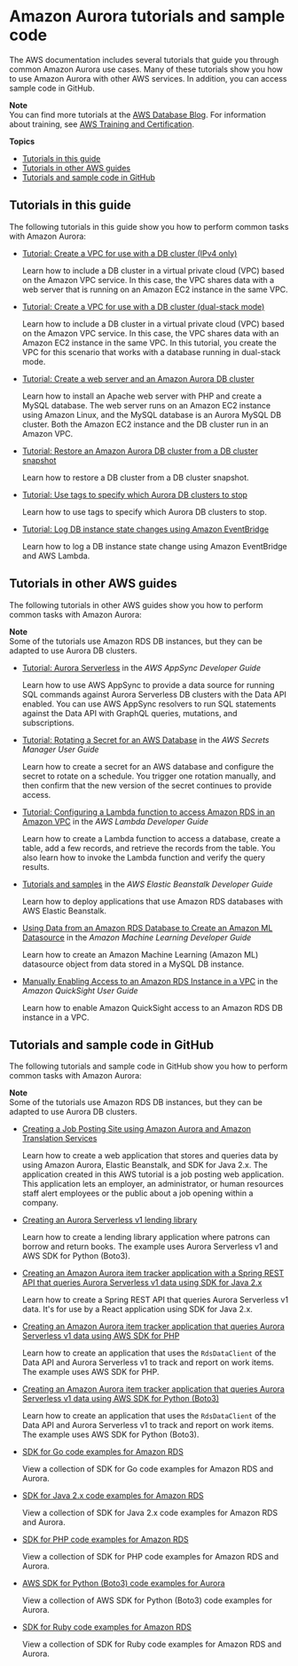 # Amazon Aurora tutorials and sample code<a name="CHAP_Tutorials"></a>

The AWS documentation includes several tutorials that guide you through common Amazon Aurora use cases\. Many of these tutorials show you how to use Amazon Aurora with other AWS services\. In addition, you can access sample code in GitHub\. 

**Note**  
You can find more tutorials at the [AWS Database Blog](http://aws.amazon.com/blogs/database/)\. For information about training, see [AWS Training and Certification](https://www.aws.training/)\.

**Topics**
+ [Tutorials in this guide](#CHAP_Tutorials.ThisGuide)
+ [Tutorials in other AWS guides](#CHAP_Tutorials.OtherGuides)
+ [Tutorials and sample code in GitHub](#CHAP_Tutorials.GitHub)

## Tutorials in this guide<a name="CHAP_Tutorials.ThisGuide"></a>

The following tutorials in this guide show you how to perform common tasks with Amazon Aurora:
+ [Tutorial: Create a VPC for use with a DB cluster \(IPv4 only\)](CHAP_Tutorials.WebServerDB.CreateVPC.md)

  Learn how to include a DB cluster in a virtual private cloud \(VPC\) based on the Amazon VPC service\. In this case, the VPC shares data with a web server that is running on an Amazon EC2 instance in the same VPC\.
+ [Tutorial: Create a VPC for use with a DB cluster \(dual\-stack mode\)](CHAP_Tutorials.CreateVPCDualStack.md)

  Learn how to include a DB cluster in a virtual private cloud \(VPC\) based on the Amazon VPC service\. In this case, the VPC shares data with an Amazon EC2 instance in the same VPC\. In this tutorial, you create the VPC for this scenario that works with a database running in dual\-stack mode\. 
+ [Tutorial: Create a web server and an Amazon Aurora DB cluster](TUT_WebAppWithRDS.md)

  Learn how to install an Apache web server with PHP and create a MySQL database\. The web server runs on an Amazon EC2 instance using Amazon Linux, and the MySQL database is an Aurora MySQL DB cluster\. Both the Amazon EC2 instance and the DB cluster run in an Amazon VPC\.
+ [Tutorial: Restore an Amazon Aurora DB cluster from a DB cluster snapshot](tut-restore-cluster.md)

  Learn how to restore a DB cluster from a DB cluster snapshot\.
+ [Tutorial: Use tags to specify which Aurora DB clusters to stop](USER_Tagging.md#Tagging.Aurora.Autostop)

  Learn how to use tags to specify which Aurora DB clusters to stop\.
+ [Tutorial: Log DB instance state changes using Amazon EventBridge](rds-cloud-watch-events.md#log-rds-instance-state)

  Learn how to log a DB instance state change using Amazon EventBridge and AWS Lambda\.

## Tutorials in other AWS guides<a name="CHAP_Tutorials.OtherGuides"></a>

The following tutorials in other AWS guides show you how to perform common tasks with Amazon Aurora:

**Note**  
Some of the tutorials use Amazon RDS DB instances, but they can be adapted to use Aurora DB clusters\.
+ [ Tutorial: Aurora Serverless](https://docs.aws.amazon.com/appsync/latest/devguide/tutorial-rds-resolvers.html) in the *AWS AppSync Developer Guide*

  Learn how to use AWS AppSync to provide a data source for running SQL commands against Aurora Serverless DB clusters with the Data API enabled\. You can use AWS AppSync resolvers to run SQL statements against the Data API with GraphQL queries, mutations, and subscriptions\.
+ [ Tutorial: Rotating a Secret for an AWS Database](https://docs.aws.amazon.com/secretsmanager/latest/userguide/tutorials_db-rotate.html) in the *AWS Secrets Manager User Guide*

  Learn how to create a secret for an AWS database and configure the secret to rotate on a schedule\. You trigger one rotation manually, and then confirm that the new version of the secret continues to provide access\.
+ [ Tutorial: Configuring a Lambda function to access Amazon RDS in an Amazon VPC](https://docs.aws.amazon.com/lambda/latest/dg/services-rds-tutorial.html) in the *AWS Lambda Developer Guide*

  Learn how to create a Lambda function to access a database, create a table, add a few records, and retrieve the records from the table\. You also learn how to invoke the Lambda function and verify the query results\.
+ [ Tutorials and samples](https://docs.aws.amazon.com/elasticbeanstalk/latest/dg/tutorials.html) in the *AWS Elastic Beanstalk Developer Guide*

  Learn how to deploy applications that use Amazon RDS databases with AWS Elastic Beanstalk\.
+ [ Using Data from an Amazon RDS Database to Create an Amazon ML Datasource](https://docs.aws.amazon.com/machine-learning/latest/dg/using-amazon-rds-with-amazon-ml.html) in the *Amazon Machine Learning Developer Guide*

  Learn how to create an Amazon Machine Learning \(Amazon ML\) datasource object from data stored in a MySQL DB instance\.
+ [ Manually Enabling Access to an Amazon RDS Instance in a VPC](https://docs.aws.amazon.com/quicksight/latest/user/rds-vpc-access.html) in the *Amazon QuickSight User Guide*

  Learn how to enable Amazon QuickSight access to an Amazon RDS DB instance in a VPC\.

## Tutorials and sample code in GitHub<a name="CHAP_Tutorials.GitHub"></a>

The following tutorials and sample code in GitHub show you how to perform common tasks with Amazon Aurora:

**Note**  
Some of the tutorials use Amazon RDS DB instances, but they can be adapted to use Aurora DB clusters\.
+ [ Creating a Job Posting Site using Amazon Aurora and Amazon Translation Services](https://github.com/awsdocs/aws-doc-sdk-examples/tree/main/javav2/usecases/Creating_amazon_aurora_app)

  Learn how to create a web application that stores and queries data by using Amazon Aurora, Elastic Beanstalk, and SDK for Java 2\.x\. The application created in this AWS tutorial is a job posting web application\. This application lets an employer, an administrator, or human resources staff alert employees or the public about a job opening within a company\.
+ [ Creating an Aurora Serverless v1 lending library](https://github.com/awsdocs/aws-doc-sdk-examples/tree/main/python/cross_service/aurora_rest_lending_library)

  Learn how to create a lending library application where patrons can borrow and return books\. The example uses Aurora Serverless v1 and AWS SDK for Python \(Boto3\)\.
+ [ Creating an Amazon Aurora item tracker application with a Spring REST API that queries Aurora Serverless v1 data using SDK for Java 2\.x](https://github.com/awsdocs/aws-doc-sdk-examples/tree/main/javav2/usecases/Creating_Spring_RDS_%20Rest)

  Learn how to create a Spring REST API that queries Aurora Serverless v1 data\. It's for use by a React application using SDK for Java 2\.x\.
+ [ Creating an Amazon Aurora item tracker application that queries Aurora Serverless v1 data using AWS SDK for PHP](https://github.com/awsdocs/aws-doc-sdk-examples/tree/main/php/cross_service/aurora_item_tracker)

  Learn how to create an application that uses the `RdsDataClient` of the Data API and Aurora Serverless v1 to track and report on work items\. The example uses AWS SDK for PHP\.
+ [ Creating an Amazon Aurora item tracker application that queries Aurora Serverless v1 data using AWS SDK for Python \(Boto3\)](https://github.com/awsdocs/aws-doc-sdk-examples/tree/main/python/cross_service/aurora_item_tracker)

  Learn how to create an application that uses the `RdsDataClient` of the Data API and Aurora Serverless v1 to track and report on work items\. The example uses AWS SDK for Python \(Boto3\)\.
+ [ SDK for Go code examples for Amazon RDS](https://github.com/awsdocs/aws-doc-sdk-examples/tree/main/go/rds)

  View a collection of SDK for Go code examples for Amazon RDS and Aurora\.
+ [ SDK for Java 2\.x code examples for Amazon RDS](https://github.com/awsdocs/aws-doc-sdk-examples/tree/main/javav2/example_code/rds/src/main/java/com/example/rds)

  View a collection of SDK for Java 2\.x code examples for Amazon RDS and Aurora\.
+ [ SDK for PHP code examples for Amazon RDS](https://github.com/awsdocs/aws-doc-sdk-examples/tree/main/php/example_code/rds)

  View a collection of SDK for PHP code examples for Amazon RDS and Aurora\.
+ [AWS SDK for Python \(Boto3\) code examples for Aurora](https://github.com/awsdocs/aws-doc-sdk-examples/tree/main/python/example_code/aurora)

  View a collection of AWS SDK for Python \(Boto3\) code examples for Aurora\.
+ [ SDK for Ruby code examples for Amazon RDS](https://github.com/awsdocs/aws-doc-sdk-examples/tree/main/ruby/example_code/rds)

  View a collection of SDK for Ruby code examples for Amazon RDS and Aurora\.